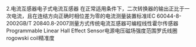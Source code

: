 2.电流互感器电子式电流互感器 在正常适用条件下，二次转换器的输出正比于一次电流，且在连结方向正确时相位差为零的电流测量装置标准IEC 60044-8-2002GB\/T 20840.8-2007测量方式传统电流互感器可编程线性霍尔传感器 Programmable Linear Hall Effect Sensor电源电压磁场强度范围罗氏线圈 rogowski coil精准度

